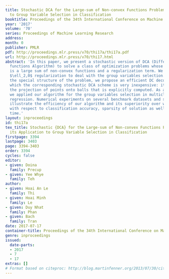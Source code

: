 ```yaml
---
title: Stochastic DCA for the Large-sum of Non-convex Functions Problem and its Application
  to Group Variable Selection in Classification
booktitle: Proceedings of the 34th International Conference on Machine Learning
year: '2017'
volume: '70'
series: Proceedings of Machine Learning Research
address: 
month: 0
publisher: PMLR
pdf: http://proceedings.mlr.press/v70/thi17a/thi17a.pdf
url: http://proceedings.mlr.press/v70/thi17.html
abstract: 'In this paper, we present a stochastic version of DCA (Difference of Convex
  functions Algorithm) to solve a class of optimization problems whose objective function
  is a large sum of non-convex functions and a regularization term. We consider the
  $\ell_2,0$ regularization to deal with the group variables selection. By exploiting
  the special structure of the problem, we propose an efficient DC decomposition for
  which the corresponding stochastic DCA scheme is very inexpensive: it only requires
  the projection of points onto balls that is explicitly computed. As an application,
  we applied our algorithm for the group variables selection in multiclass logistic
  regression. Numerical experiments on several benchmark datasets and synthetic datasets
  illustrate the efficiency of our algorithm and its superiority over well-known methods,
  with respect to classification accuracy, sparsity of solution as well as running
  time.'
layout: inproceedings
id: thi17a
tex_title: Stochastic {DCA} for the Large-sum of Non-convex Functions Problem and
  its Application to Group Variable Selection in Classification
firstpage: 3394
lastpage: 3403
page: 3394-3403
order: 3394
cycles: false
editor:
- given: Doina
  family: Precup
- given: Yee Whye
  family: Teh
author:
- given: Hoai An Le
  family: Thi
- given: Hoai Minh
  family: Le
- given: Duy Nhat
  family: Phan
- given: Bach
  family: Tran
date: 2017-07-17
container-title: Proceedings of the 34th International Conference on Machine Learning
genre: inproceedings
issued:
  date-parts:
  - 2017
  - 7
  - 17
extras: []
# Format based on citeproc: http://blog.martinfenner.org/2013/07/30/citeproc-yaml-for-bibliographies/
---
```

